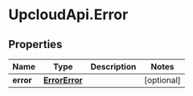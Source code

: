 # UpcloudApi.Error

## Properties
Name | Type | Description | Notes
------------ | ------------- | ------------- | -------------
**error** | [**ErrorError**](ErrorError.md) |  | [optional] 


